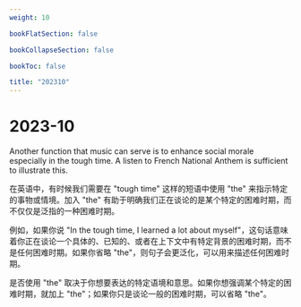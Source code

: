 ```yaml
---
weight: 10

bookFlatSection: false

bookCollapseSection: false

bookToc: false

title: "202310"
---
```


# 2023-10

Another function that music can serve is to enhance social morale especially in the tough time. A listen to French National Anthem is sufficient to illustrate this.

在英语中，有时候我们需要在 "tough time" 这样的短语中使用 "the" 来指示特定的事物或情境。加入 "the" 有助于明确我们正在谈论的是某个特定的困难时期，而不仅仅是泛指的一种困难时期。

例如，如果你说 "In the tough time, I learned a lot about myself"，这句话意味着你正在谈论一个具体的、已知的、或者在上下文中有特定背景的困难时期，而不是任何困难时期。如果你省略 "the"，则句子会更泛化，可以用来描述任何困难时期。

是否使用 "the" 取决于你想要表达的特定语境和意思。如果你想强调某个特定的困难时期，就加上 "the"；如果你只是谈论一般的困难时期，可以省略 "the"。

